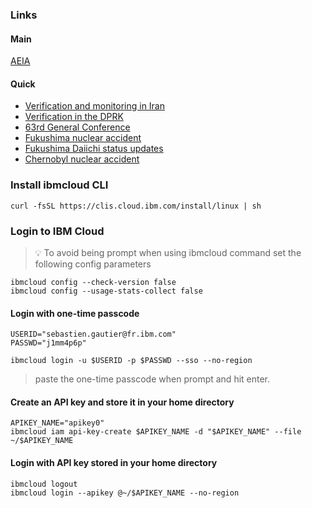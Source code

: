### Links

#### Main

[AEIA](https://www.iaea.org/)

#### Quick

- [Verification and monitoring in Iran](https://www.iaea.org/newscenter/focus/iran)
- [Verification in the DPRK](https://www.iaea.org/newscenter/focus/dprk)
- [63rd General Conference](https://www.iaea.org/about/policy/gc/gc63)
- [Fukushima nuclear accident](https://www.iaea.org/newscenter/focus/fukushima)
- [Fukushima Daiichi status updates](https://www.iaea.org/newscenter/focus/fukushima/status-update)
- [Chernobyl nuclear accident](https://www.iaea.org/newscenter/focus/chernobyl)


### Install ibmcloud CLI

	curl -fsSL https://clis.cloud.ibm.com/install/linux | sh

### Login to IBM Cloud

> :bulb: To avoid being prompt when using ibmcloud command set the following config parameters

```
ibmcloud config --check-version false
ibmcloud config --usage-stats-collect false
```

#### Login with one-time passcode

```
USERID="sebastien.gautier@fr.ibm.com"
PASSWD="j1mm4p6p"

ibmcloud login -u $USERID -p $PASSWD --sso --no-region
```

> paste the one-time passcode when prompt  and hit enter.

#### Create an API key and store it in your home  directory
	
```
APIKEY_NAME="apikey0"
ibmcloud iam api-key-create $APIKEY_NAME -d "$APIKEY_NAME" --file ~/$APIKEY_NAME
```

#### Login with API key stored in your home directory

```
ibmcloud logout
ibmcloud login --apikey @~/$APIKEY_NAME --no-region
```



